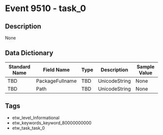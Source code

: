 # Event 9510 - task_0

## Description
None

## Data Dictionary
|Standard Name|Field Name|Type|Description|Sample Value|
|---|---|---|---|---|
|TBD|PackageFullname|TBD|UnicodeString|None|None|
|TBD|Path|TBD|UnicodeString|None|None|

## Tags
* etw_level_Informational
* etw_keywords_keyword_80000000000
* etw_task_task_0